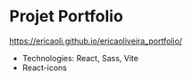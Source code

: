 
# Projet Portfolio
https://ericaoli.github.io/ericaoliveira_portfolio/
- Technologies: React, Sass, Vite
- React-icons
